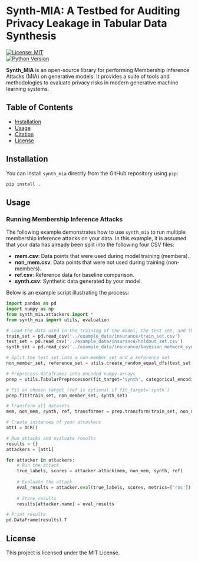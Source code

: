 # Synth-MIA: A Testbed for Auditing Privacy Leakage in Tabular Data Synthesis

[![License: MIT](https://img.shields.io/badge/License-MIT-yellow.svg)](LICENSE)  
[![Python Version](https://img.shields.io/badge/python-3.10%2B-blue.svg)](https://www.python.org/downloads/)  



**Synth_MIA** is an open-source library for performing Membership Inference Attacks (MIA) on generative models. It provides a suite of tools and methodologies to evaluate privacy risks in modern generative machine learning systems. 

## Table of Contents

- [Installation](#installation)
- [Usage](#usage)
- [Citation](#citation)
- [License](#license)

## Installation

You can install `synth_mia` directly from the GitHub repository using `pip`:

```sh
pip install .
```



## Usage

### Running Membership Inference Attacks

The following example demonstrates how to use `synth_mia` to run multiple membership inference attacks on your data. In this example, it is assumed that your data has already been split into the following four CSV files:

- **mem.csv**: Data points that were used during model training (members).
- **non_mem.csv**: Data points that were not used during training (non-members).
- **ref.csv**: Reference data for baseline comparison.
- **synth.csv**: Synthetic data generated by your model.

Below is an example script illustrating the process:

```python
import pandas as pd
import numpy as np
from synth_mia.attackers import *
from synth_mia import utils, evaluation

# Load the data used in the training of the model, the test set, and the final synthetic data
train_set = pd.read_csv('../example_data/insurance/train_set.csv')
test_set = pd.read_csv('../example_data/insurance/holdout_set.csv')
synth_set = pd.read_csv('../example_data/insurance/bayesian_network_synth_250.csv')

# Split the test set into a non-member set and a reference set
non_member_set, reference_set = utils.create_random_equal_dfs(test_set, 250, num_dfs=2, seed=42)

# Preprocess dataframes into encoded numpy arrays
prep = utils.TabularPreprocessor(fit_target='synth', categorical_encoding='one-hot', numeric_encoding='standard')

# Fit on chosen target (ref is optional if fit_target='synth')
prep.fit(train_set, non_member_set, synth_set)

# Transform all datasets
mem, non_mem, synth, ref, transformer = prep.transform(train_set, non_member_set, synth_set)

# Create instances of your attackers
att1 = DCR()

# Run attacks and evaluate results
results = {}
attackers = [att1]

for attacker in attackers:
    # Run the attack
    true_labels, scores = attacker.attack(mem, non_mem, synth, ref)
    
    # Evaluate the attack
    eval_results = attacker.eval(true_labels, scores, metrics=['roc'])
    
    # Store results
    results[attacker.name] = eval_results

# Print results
pd.DataFrame(results).T
```

## License

This project is licensed under the MIT License. 
